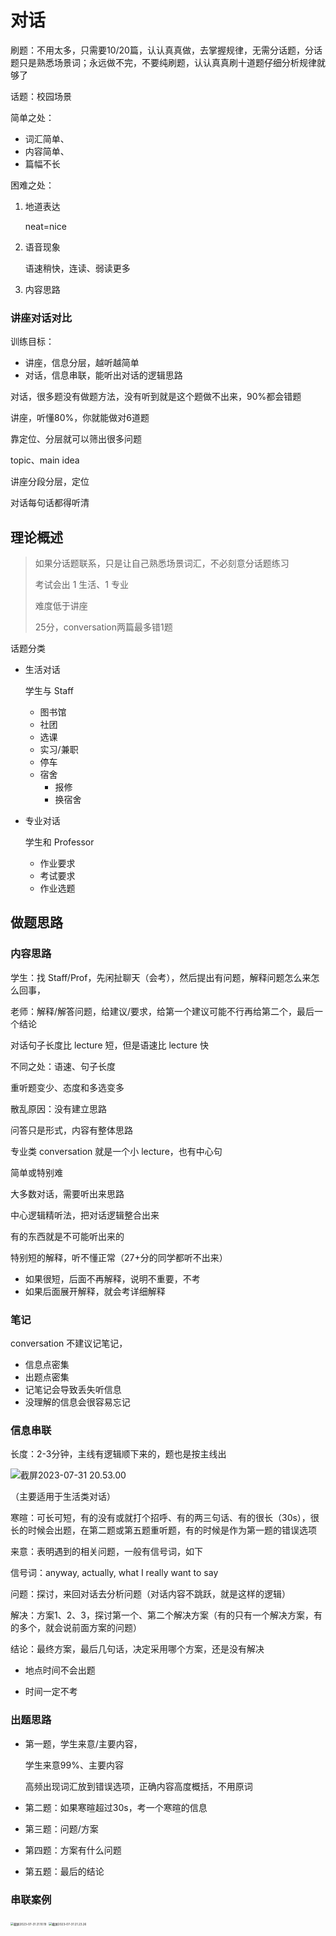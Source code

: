 # 对话

刷题：不用太多，只需要10/20篇，认认真真做，去掌握规律，无需分话题，分话题只是熟悉场景词；永远做不完，不要纯刷题，认认真真刷十道题仔细分析规律就够了

话题：校园场景

简单之处：

- 词汇简单、
- 内容简单、
- 篇幅不长

困难之处：

1. 地道表达 

   neat=nice

2. 语音现象 

   语速稍快，连读、弱读更多

3. 内容思路 

### 讲座对话对比

训练目标：

- 讲座，信息分层，越听越简单
- 对话，信息串联，能听出对话的逻辑思路



对话，很多题没有做题方法，没有听到就是这个题做不出来，90%都会错题

讲座，听懂80%，你就能做对6道题

靠定位、分层就可以筛出很多问题

topic、main idea



讲座分段分层，定位

对话每句话都得听清

## 理论概述

> 如果分话题联系，只是让自己熟悉场景词汇，不必刻意分话题练习
>
> 考试会出 1 生活、1 专业
>
> 难度低于讲座
>
> 25分，conversation两篇最多错1题

话题分类

- 生活对话

  学生与 Staff

  - 图书馆
  - 社团
  - 选课
  - 实习/兼职
  - 停车
  - 宿舍
    - 报修
    - 换宿舍

- 专业对话

  学生和 Professor

  - 作业要求
  - 考试要求
  - 作业选题

## 做题思路

### 内容思路

学生：找 Staff/Prof，先闲扯聊天（会考），然后提出有问题，解释问题怎么来怎么回事，

老师：解释/解答问题，给建议/要求，给第一个建议可能不行再给第二个，最后一个结论

对话句子长度比 lecture 短，但是语速比 lecture 快

不同之处：语速、句子长度

重听题变少、态度和多选变多

散乱原因：没有建立思路

问答只是形式，内容有整体思路

专业类 conversation 就是一个小 lecture，也有中心句

简单或特别难

大多数对话，需要听出来思路

中心逻辑精听法，把对话逻辑整合出来

有的东西就是不可能听出来的

特别短的解释，听不懂正常（27+分的同学都听不出来）

- 如果很短，后面不再解释，说明不重要，不考
- 如果后面展开解释，就会考详细解释

### 笔记

conversation 不建议记笔记，

- 信息点密集
- 出题点密集
- 记笔记会导致丢失听信息
- 没理解的信息会很容易忘记

### 信息串联

长度：2-3分钟，主线有逻辑顺下来的，题也是按主线出


![截屏2023-07-31 20.53.00](https://cdn.jsdelivr.net/gh/davidliuk/images@master/blog/%E6%88%AA%E5%B1%8F2023-07-31%2020.53.00.png)

（主要适用于生活类对话）

寒暄：可长可短，有的没有或就打个招呼、有的两三句话、有的很长（30s），很长的时候会出题，在第二题或第五题重听题，有的时候是作为第一题的错误选项

来意：表明遇到的相关问题，一般有信号词，如下

信号词：anyway, actually, what I really want to say

问题：探讨，来回对话去分析问题（对话内容不跳跃，就是这样的逻辑）

解决：方案1、2、3，探讨第一个、第二个解决方案（有的只有一个解决方案，有的多个，就会说前面方案的问题）

结论：最终方案，最后几句话，决定采用哪个方案，还是没有解决

- 地点时间不会出题

- 时间一定不考




### 出题思路

- 第一题，学生来意/主要内容，

  学生来意99%、主要内容

  高频出现词汇放到错误选项，正确内容高度概括，不用原词

- 第二题：如果寒暄超过30s，考一个寒暄的信息

- 第三题：问题/方案

- 第四题：方案有什么问题

- 第五题：最后的结论



### 串联案例

<img src="https://cdn.jsdelivr.net/gh/davidliuk/images@master/blog/%E6%88%AA%E5%B1%8F2023-07-31%2021.10.19.png" alt="截屏2023-07-31 21.10.19" style="zoom:33%;" />



<img src="https://cdn.jsdelivr.net/gh/davidliuk/images@master/blog/%E6%88%AA%E5%B1%8F2023-07-31%2021.23.26.png" alt="截屏2023-07-31 21.23.26" style="zoom:33%;" />
